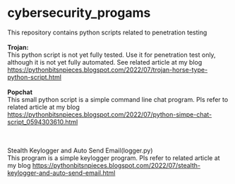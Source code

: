 # cybersecurity_progams
This repository contains python scripts related to penetration testing
<br><br><b>Trojan:</b>
<br>This python script is not yet fully tested. Use it for penetration test only, although it is not yet fully automated. See related article at my blog https://pythonbitsnpieces.blogspot.com/2022/07/trojan-horse-type-python-script.html
<br><br><b>Popchat</b>
<br>This small python script is a simple command line chat program. Pls refer to related article at my blog https://pythonbitsnpieces.blogspot.com/2022/07/python-simpe-chat-script_0594303610.html

<br><br>Stealth Keylogger and Auto Send Email(logger.py)
<br> This program is a simple keylogger program. Pls refer to related article at my blog https://pythonbitsnpieces.blogspot.com/2022/07/stealth-keylogger-and-auto-send-email.html

